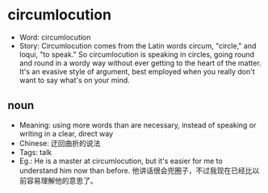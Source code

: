 # circumlocution

- Word: circumlocution
- Story: Circumlocution comes from the Latin words circum, "circle," and loqui, "to speak." So circumlocution is speaking in circles, going round and round in a wordy way without ever getting to the heart of the matter. It's an evasive style of argument, best employed when you really don't want to say what's on your mind.

## noun

- Meaning: using more words than are necessary, instead of speaking or writing in a clear, direct way
- Chinese: 迂回曲折的说法
- Tags: talk
- Eg.: He is a master at circumlocution, but it's easier for me to understand him now than before. 他讲话很会兜圈子，不过我现在已经比以前容易理解他的意思了。

